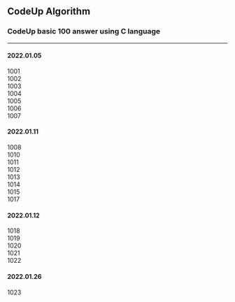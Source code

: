 ## CodeUp Algorithm  
### CodeUp basic 100 answer using C language

-----------------------------
#### __2022.01.05__  
1001  
1002  
1003  
1004  
1005  
1006  
1007  

#### __2022.01.11__  
1008  
1010    
1011  
1012  
1013  
1014  
1015  
1017  

#### __2022.01.12__  
1018  
1019  
1020  
1021  
1022  

#### __2022.01.26__  
1023  
